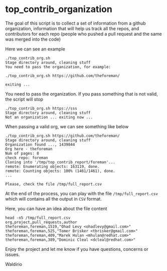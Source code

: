 # top_contrib_organization
The goal of this script is to collect a set of information from a github organization, information that will help us track all the repos, and contributors for each repo (people who pushed a pull request and the same was merged into the code)

Here we can see an example
```
./top_contrib_org.sh 
Stage directory around, cleaning stuff
You need to pass the organization, for example:

./top_contrib_org.sh https://github.com/theforeman/

exiting ...
```

You need to pass the organization. If you pass something that is not valid, the script will stop
```
./top_contrib_org.sh https://sss
Stage directory around, cleaning stuff
Not an organization ... exiting now ...
```

When passing a valid org, we can see something like below
```
./top_contrib_org.sh https://github.com/theforeman/
Stage directory around, cleaning stuff
Organization found ..., 1439844
Org here - theforeman
Num of pages: 8
check repo: foreman
Cloning into '/tmp/top_contrib_report/foreman'...
remote: Enumerating objects: 163119, done.
remote: Counting objects: 100% (1461/1461), done.
...

Please, check the file /tmp/full_report.csv
```

At the end of the process, you can play with the file `/tmp/full_report.csv` which will contains all the output in `CSV` format.

Here, you can have an idea about the file content
```
head -n5 /tmp/full_report.csv
org,project,pull_requests,author
theforeman,foreman,1519,"Ohad Levy <ohadlevy@gmail.com>"
theforeman,foreman,525,"Tomer Brisker <tbrisker@gmail.com>"
theforeman,foreman,409,"Marek Hulan <mhulan@redhat.com>"
theforeman,foreman,389,"Dominic Cleal <dcleal@redhat.com>"
```

Enjoy the project and let me know if you have questions, concerns or issues.

Waldirio
